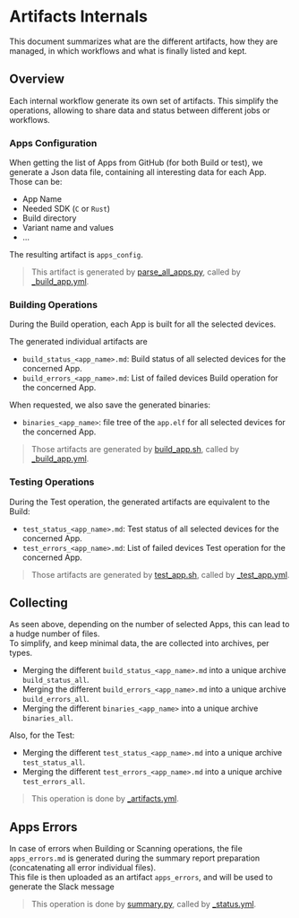 # Artifacts Internals

This document summarizes what are the different artifacts,
how they are managed,
in which workflows
and what is finally listed and kept.

## Overview

Each internal workflow generate its own set of artifacts.
This simplify the operations, allowing to share data and status between different jobs or workflows.

### Apps Configuration

When getting the list of Apps from GitHub (for both Build or test), we generate a Json data file,
containing all interesting data for each App. Those can be:

- App Name
- Needed SDK (`C` or `Rust`)
- Build directory
- Variant name and values
- ...

The resulting artifact is `apps_config`.

> This artifact is generated by [parse_all_apps.py](../scripts/parse_all_apps.py),
called by [_build_app.yml](../.github/workflows/_build_app.yml).

### Building Operations

During the Build operation, each App is built for all the selected devices.

The generated individual artifacts are

- `build_status_<app_name>.md`: Build status of all selected devices for the concerned App.
- `build_errors_<app_name>.md`: List of failed devices Build operation for the concerned App.

When requested, we also save the generated binaries:

- `binaries_<app_name>`: file tree of the `app.elf` for all selected devices for the concerned App.

> Those artifacts are generated by [build_app.sh](../scripts/build_app.sh),
called by [_build_app.yml](../.github/workflows/_build_app.yml).

### Testing Operations

During the Test operation, the generated artifacts are equivalent to the Build:

- `test_status_<app_name>.md`: Test status of all selected devices for the concerned App.
- `test_errors_<app_name>.md`: List of failed devices Test operation for the concerned App.

> Those artifacts are generated by [test_app.sh](../scripts/test_app.sh),
called by [_test_app.yml](../.github/workflows/_test_app.yml).

## Collecting

As seen above, depending on the number of selected Apps, this can lead to a hudge number of files.  
To simplify, and keep minimal data, the are collected into archives, per types.

- Merging the different `build_status_<app_name>.md` into a unique archive `build_status_all`.
- Merging the different `build_errors_<app_name>.md` into a unique archive `build_errors_all`.
- Merging the different `binaries_<app_name>` into a unique archive `binaries_all`.

Also, for the Test:

- Merging the different `test_status_<app_name>.md` into a unique archive `test_status_all`.
- Merging the different `test_errors_<app_name>.md` into a unique archive `test_errors_all`.

> This operation is done by [_artifacts.yml](../.github/workflows/_artifacts.yml).

## Apps Errors

In case of errors when Building or Scanning operations, the file `apps_errors.md`
is generated during the summary report preparation (concatenating all error individual files).  
This file is then uploaded as an artifact `apps_errors`, and will be used to generate the Slack message

> This operation is done by [summary.py](../scripts/summary.py),
called by [_status.yml](../.github/workflows/_status.yml).
